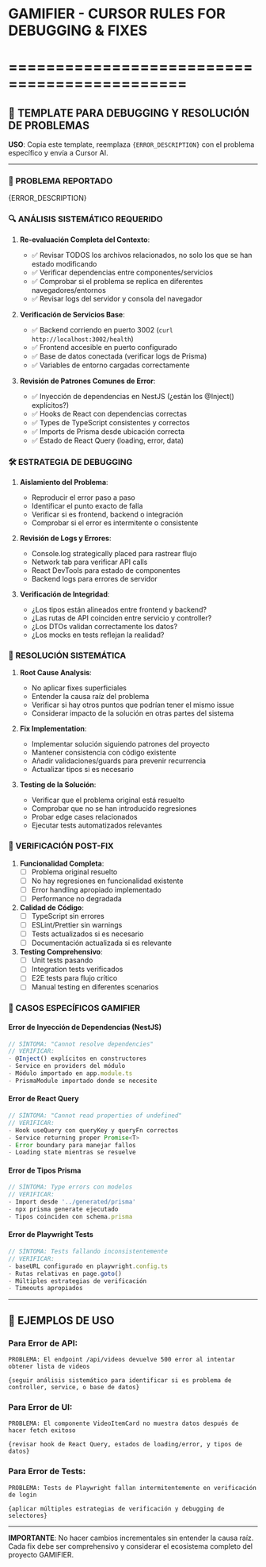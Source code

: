 # GAMIFIER - CURSOR RULES FOR DEBUGGING & FIXES
# =============================================

## 🔧 TEMPLATE PARA DEBUGGING Y RESOLUCIÓN DE PROBLEMAS

**USO**: Copia este template, reemplaza `{ERROR_DESCRIPTION}` con el problema específico y envía a Cursor AI.

---

### 🚨 PROBLEMA REPORTADO
{ERROR_DESCRIPTION}

### 🔍 ANÁLISIS SISTEMÁTICO REQUERIDO

1. **Re-evaluación Completa del Contexto**:
   - ✅ Revisar TODOS los archivos relacionados, no solo los que se han estado modificando
   - ✅ Verificar dependencias entre componentes/servicios
   - ✅ Comprobar si el problema se replica en diferentes navegadores/entornos
   - ✅ Revisar logs del servidor y consola del navegador

2. **Verificación de Servicios Base**:
   - ✅ Backend corriendo en puerto 3002 (`curl http://localhost:3002/health`)
   - ✅ Frontend accesible en puerto configurado
   - ✅ Base de datos conectada (verificar logs de Prisma)
   - ✅ Variables de entorno cargadas correctamente

3. **Revisión de Patrones Comunes de Error**:
   - ✅ Inyección de dependencias en NestJS (¿están los @Inject() explícitos?)
   - ✅ Hooks de React con dependencias correctas
   - ✅ Types de TypeScript consistentes y correctos
   - ✅ Imports de Prisma desde ubicación correcta
   - ✅ Estado de React Query (loading, error, data)

### 🛠️ ESTRATEGIA DE DEBUGGING

1. **Aislamiento del Problema**:
   - Reproducir el error paso a paso
   - Identificar el punto exacto de falla
   - Verificar si es frontend, backend o integración
   - Comprobar si el error es intermitente o consistente

2. **Revisión de Logs y Errores**:
   - Console.log strategically placed para rastrear flujo
   - Network tab para verificar API calls
   - React DevTools para estado de componentes
   - Backend logs para errores de servidor

3. **Verificación de Integridad**:
   - ¿Los tipos están alineados entre frontend y backend?
   - ¿Las rutas de API coinciden entre servicio y controller?
   - ¿Los DTOs validan correctamente los datos?
   - ¿Los mocks en tests reflejan la realidad?

### 🎯 RESOLUCIÓN SISTEMÁTICA

1. **Root Cause Analysis**:
   - No aplicar fixes superficiales
   - Entender la causa raíz del problema
   - Verificar si hay otros puntos que podrían tener el mismo issue
   - Considerar impacto de la solución en otras partes del sistema

2. **Fix Implementation**:
   - Implementar solución siguiendo patrones del proyecto
   - Mantener consistencia con código existente
   - Añadir validaciones/guards para prevenir recurrencia
   - Actualizar tipos si es necesario

3. **Testing de la Solución**:
   - Verificar que el problema original está resuelto
   - Comprobar que no se han introducido regresiones
   - Probar edge cases relacionados
   - Ejecutar tests automatizados relevantes

### 🧪 VERIFICACIÓN POST-FIX

1. **Funcionalidad Completa**:
   - [ ] Problema original resuelto
   - [ ] No hay regresiones en funcionalidad existente
   - [ ] Error handling apropiado implementado
   - [ ] Performance no degradada

2. **Calidad de Código**:
   - [ ] TypeScript sin errores
   - [ ] ESLint/Prettier sin warnings
   - [ ] Tests actualizados si es necesario
   - [ ] Documentación actualizada si es relevante

3. **Testing Comprehensivo**:
   - [ ] Unit tests pasando
   - [ ] Integration tests verificados
   - [ ] E2E tests para flujo crítico
   - [ ] Manual testing en diferentes scenarios

### 🔬 CASOS ESPECÍFICOS GAMIFIER

#### Error de Inyección de Dependencias (NestJS)
```typescript
// SÍNTOMA: "Cannot resolve dependencies"
// VERIFICAR:
- @Inject() explícitos en constructores
- Service en providers del módulo
- Módulo importado en app.module.ts
- PrismaModule importado donde se necesite
```

#### Error de React Query
```typescript
// SÍNTOMA: "Cannot read properties of undefined"
// VERIFICAR:
- Hook useQuery con queryKey y queryFn correctos
- Service returning proper Promise<T>
- Error boundary para manejar fallos
- Loading state mientras se resuelve
```

#### Error de Tipos Prisma
```typescript
// SÍNTOMA: Type errors con modelos
// VERIFICAR:
- Import desde '../generated/prisma'
- npx prisma generate ejecutado
- Tipos coinciden con schema.prisma
```

#### Error de Playwright Tests
```typescript
// SÍNTOMA: Tests fallando inconsistentemente
// VERIFICAR:
- baseURL configurado en playwright.config.ts
- Rutas relativas en page.goto()
- Múltiples estrategias de verificación
- Timeouts apropiados
```

---

## 📝 EJEMPLOS DE USO

### Para Error de API:
```
PROBLEMA: El endpoint /api/videos devuelve 500 error al intentar obtener lista de videos

{seguir análisis sistemático para identificar si es problema de controller, service, o base de datos}
```

### Para Error de UI:
```
PROBLEMA: El componente VideoItemCard no muestra datos después de hacer fetch exitoso

{revisar hook de React Query, estados de loading/error, y tipos de datos}
```

### Para Error de Tests:
```
PROBLEMA: Tests de Playwright fallan intermitentemente en verificación de login

{aplicar múltiples estrategias de verificación y debugging de selectores}
```

---

**IMPORTANTE**: No hacer cambios incrementales sin entender la causa raíz. Cada fix debe ser comprehensivo y considerar el ecosistema completo del proyecto GAMIFIER. 
